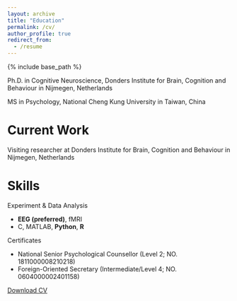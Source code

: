 ```yaml
---
layout: archive
title: "Education"
permalink: /cv/
author_profile: true
redirect_from:
  - /resume
---
```


{% include base_path %}


Ph.D. in Cognitive Neuroscience, Donders Institute for Brain, Cognition and Behaviour in Nijmegen, Netherlands

MS in Psychology, National Cheng Kung University in Taiwan, China


Current Work
======
Visiting researcher at Donders Institute for Brain, Cognition and Behaviour in Nijmegen, Netherlands

  
Skills
======
Experiment & Data Analysis
* **EEG (preferred)**, fMRI
* C, MATLAB, **Python**, **R**

Certificates
* National Senior Psychological Counsellor (Level 2; NO. 1811000008210218)
* Foreign-Oriented Secretary (Intermediate/Level 4; NO. 0604000002401158)

[Download CV](https://github.com/shangll/shangll.github.io/blob/master/files/CV%20-%20Linlin%20Shang.pdf)
